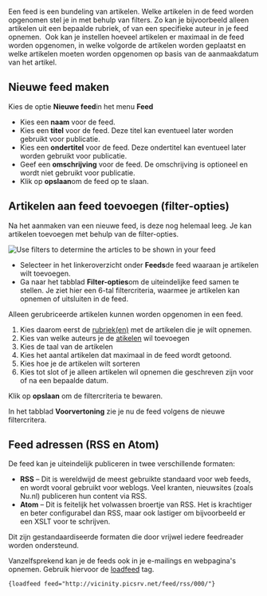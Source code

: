 Een feed is een bundeling van artikelen. Welke artikelen in de feed
worden opgenomen stel je in met behulp van filters. Zo kan je
bijvoorbeeld alleen artikelen uit een bepaalde rubriek, of van een
specifieke auteur in je feed opnemen.  Ook kan je instellen hoeveel
artikelen er maximaal in de feed worden opgenomen, in welke volgorde de
artikelen worden geplaatst en welke artikelen moeten worden opgenomen op
basis van de aanmaakdatum van het artikel.

Nieuwe feed maken
-----------------

Kies de optie **Nieuwe feed**in het menu **Feed**

-   Kies een **naam** voor de feed.
-   Kies een **titel** voor de feed. Deze titel kan eventueel later
    worden gebruikt voor publicatie.
-   Kies een **ondertitel** voor de feed. Deze ondertitel kan eventueel
    later worden gebruikt voor publicatie.
-   Geef een **omschrijving** voor de feed. De omschrijving is optioneel
    en wordt niet gebruikt voor publicatie.
-   Klik op **opslaan**om de feed op te slaan.

Artikelen aan feed toevoegen (filter-opties)
--------------------------------------------

Na het aanmaken van een nieuwe feed, is deze nog helemaal leeg. Je kan
artikelen toevoegen met behulp van de filter-opties.

![Use filters to determine the articles to be shown in your
feed](../images/feed-filters.png)

-   Selecteer in het linkeroverzicht onder **Feeds**de feed waaraan je
    artikelen wilt toevoegen.
-   Ga naar het tabblad **Filter-opties**om de uiteindelijke feed samen
    te stellen. Je ziet hier een 6-tal filtercriteria, waarmee je
    artikelen kan opnemen of uitsluiten in de feed.

Alleen gerubriceerde artikelen kunnen worden opgenomen in een feed.

1.  Kies daarom eerst de
    [rubriek(en)](./het-maken-van-artikel-rubrieken.md)
    met de artikelen die je wilt opnemen.
2.  Kies van welke auteurs je de
    [atikelen](./het-maken-van-artikelen-voor-in-een-feed.md)
    wil toevoegen
3.  Kies de taal van de artikelen
4.  Kies het aantal artikelen dat maximaal in de feed wordt getoond.
5.  Kies hoe je de artikelen wilt sorteren
6.  Kies tot slot of je alleen artikelen wil opnemen die geschreven zijn
    voor of na een bepaalde datum.

Klik op **opslaan** om de filtercriteria te bewaren.

In het tabblad **Voorvertoning** zie je nu de feed volgens de nieuwe
filtercritera.

Feed adressen (RSS en Atom)
---------------------------

De feed kan je uiteindelijk publiceren in twee verschillende formaten:

-   **RSS** – Dit is wereldwijd de meest gebruikte standaard voor web
    feeds, en wordt vooral gebruikt voor weblogs. Veel kranten,
    nieuwsites (zoals Nu.nl) publiceren hun content via RSS.
-   **Atom** – Dit is feitelijk het volwassen broertje van RSS. Het is
    krachtiger en beter configurabel dan RSS, maar ook lastiger om
    bijvoorbeeld er een XSLT voor te schrijven.

Dit zijn gestandaardiseerde formaten die door vrijwel iedere feedreader
worden ondersteund.

Vanzelfsprekend kan je de feeds ook in je e-mailings en webpagina's
opnemen. Gebruik hiervoor de [loadfeed](./de-loadfeed-functie) tag.

`{loadfeed feed="http://vicinity.picsrv.net/feed/rss/000/"}`

